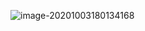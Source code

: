 ![image-20201003180134168](https://gitee.com/FanXing-429/myBlog/raw/master/img/image-20201003180134168.png)